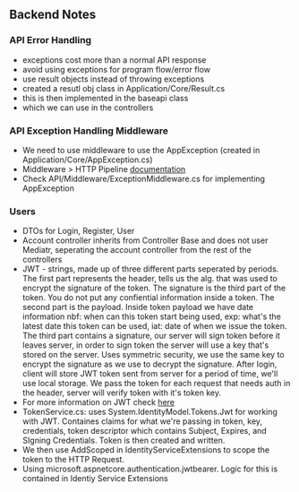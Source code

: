 ## Backend Notes

### API Error Handling

- exceptions cost more than a normal API response
- avoid using exceptions for program flow/error flow
- use result objects instead of throwing exceptions
- created a resutl obj class in Application/Core/Result.cs
- this is then implemented in the baseapi class
- which we can use in the controllers

### API Exception Handling Middleware

- We need to use middleware to use the AppException (created in Application/Core/AppException.cs)
- Middleware > HTTP Pipeline [documentation](https://learn.microsoft.com/en-us/aspnet/core/fundamentals/middleware/?view=aspnetcore-7.0)
- Check API/Middleware/ExceptionMiddleware.cs for implementing AppException

### Users

- DTOs for Login, Register, User
- Account controller inherits from Controller Base and does not user Mediatr, seperating the account controller from the rest of the controllers
- JWT - strings, made up of three different parts seperated by periods. The first part represents the header, tells us the alg. that was used to encrypt the signature of the token.
  The signature is the third part of the token. You do not put any confiential information inside a token. The second part is the payload. Inside token payload we have date information nbf: when can this token start being used, exp: what's the latest date this token can be used, iat: date of when we issue the token. The third part contains a signature, our server will sign token before it leaves server, in order to sign token the server will use a key that's stored on the server. Uses symmetric security, we use the same key to encrypt the signature as we use to decrypt the signature. After login, client will store JWT token sent from server for a period of time, we'll use local storage. We pass the token for each request that needs auth in the header, server will verify token with it's token key.
- For more information on JWT check [here](https://jwt.io/introduction)
- TokenService.cs: uses System.IdentityModel.Tokens.Jwt for working with JWT. Containes claims for what we're passing in token, key, credentials, token descriptor which contains Subject, Expires, and SIgning Credentials. Token is then created and written.
- We then use AddScoped in IdentityServiceExtensions to scope the token to the HTTP Request.
- Using microsoft.aspnetcore.authentication.jwtbearer. Logic for this is contained in Identiy Service Extensions
